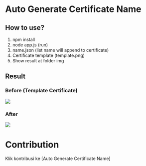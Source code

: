 # Auto Generate Certificate Name

## How to use?

1. npm install
2. node app.js (run)
3. name.json (list name will append to certificate)
4. Certificate template (template.png)
5. Show result at folder img

## Result
### Before (Template Certificate)
![](https://i.ibb.co/zNsnp86/template.png)

### After
![](https://i.ibb.co/XJjW18t/1-nbc-aniv-Thariq-Alfa-Benriska.png)

# Contribution
Klik kontribusi ke [Auto Generate Certificate Name]
